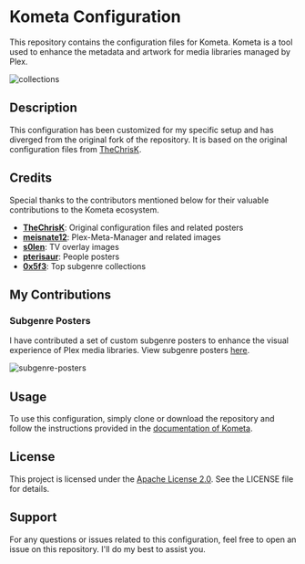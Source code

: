 # Kometa Configuration

This repository contains the configuration files for Kometa. Kometa is a tool used to enhance the metadata and artwork for media libraries managed by Plex.

![collections](https://github.com/scottgigawatt/kometa-config/assets/16313565/70ca085d-0259-44bb-8849-f4f99a8f5d75 "Collections")

## Description

This configuration has been customized for my specific setup and has diverged from the original fork of the repository. It is based on the original configuration files from [TheChrisK](https://github.com/TheChrisK/PMM).

## Credits

Special thanks to the contributors mentioned below for their valuable contributions to the Kometa ecosystem.

- **[TheChrisK](https://github.com/TheChrisK)**: Original configuration files and related posters
- **[meisnate12](https://github.com/meisnate12)**: Plex-Meta-Manager and related images
- **[s0len](https://github.com/s0len)**: TV overlay images
- **[pterisaur](https://github.com/pterisaur)**: People posters
- **[0x5f3](https://github.com/0x5f3)**: Top subgenre collections

## My Contributions

### Subgenre Posters

I have contributed a set of custom subgenre posters to enhance the visual experience of Plex media libraries. View subgenre posters [here](./assets/posters/subgenre_top/).

![subgenre-posters](https://github.com/scottgigawatt/kometa-config/assets/16313565/091fc37c-e9d4-4f8e-8e2c-0b537f46e8c0 "Subgenre Posters")

## Usage

To use this configuration, simply clone or download the repository and follow the instructions provided in the [documentation of Kometa](https://kometa.wiki/en/latest/).

## License

This project is licensed under the [Apache License 2.0](LICENSE). See the LICENSE file for details.

## Support

For any questions or issues related to this configuration, feel free to open an issue on this repository. I'll do my best to assist you.
